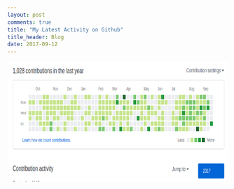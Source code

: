 ```yaml
---
layout: post
comments: true
title: "My Latest Activity on Github"
title_header: Blog
date: 2017-09-12
---
```


<img src="/assets/img/posts/wg.png" width="777" height="275"/>

